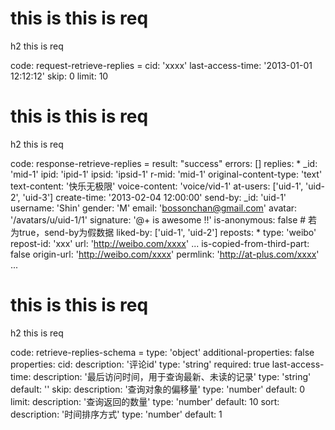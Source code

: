 # this is this is req

h2 this is req

code:
    request-retrieve-replies =
  cid: 'xxxx'
  last-access-time: '2013-01-01 12:12:12'
  skip: 0
  limit: 10


# this is this is req

h2 this is req

code:
    response-retrieve-replies =
  result: "success"
  errors: []
  replies:
    * _id: 'mid-1'
      ipid: 'ipid-1'
      ipsid: 'ipsid-1'
      r-mid: 'mid-1'
      original-content-type: 'text'
      text-content: '快乐无极限'
      voice-content: 'voice/vid-1'
      at-users: ['uid-1', 'uid-2', 'uid-3']
      create-time: '2013-02-04 12:00:00'
      send-by:
        _id: 'uid-1'
        username: 'Shin'
        gender: 'M'
        email: 'bossonchan@gmail.com'
        avatar: '/avatars/u/uid-1/1'
        signature: '@+ is awesome !!'
      is-anonymous: false # 若为true，send-by为假数据
      liked-by: ['uid-1', 'uid-2']
      reposts:
        * type: 'weibo'
          repost-id: 'xxx'
          url: 'http://weibo.com/xxxx'
        ...
      is-copied-from-third-part: false
      origin-url: 'http://weibo.com/xxxx'
      permlink: 'http://at-plus.com/xxxx'
    ...


# this is this is req

h2 this is req

code:
    retrieve-replies-schema =
  type: 'object'
  additional-properties: false
  properties:
    cid:
      description: '评论id'
      type: 'string'
      required: true
    last-access-time:
      description: '最后访问时间，用于查询最新、未读的记录'
      type: 'string'
      default: ''
    skip:
      description: '查询对象的偏移量'
      type: 'number'
      default: 0
    limit:
      description: '查询返回的数量'
      type: 'number'
      default: 10
    sort:
      description: '时间排序方式'
      type: 'number'
      default: 1


